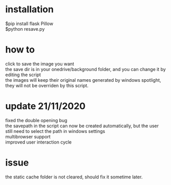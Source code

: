  # installation
 $pip install flask Pillow <br />
 $python resave.py <br />
 # how to
 click to save the image you want <br />
 the save dir is in your onedrive/background folder, and you can change it by editing the script<br />
 the images will keep their original names generated by windows spotlight, they will not be overriden by this script.<br />

 # update 21/11/2020
 fixed the double opening bug <br />
 the savepath in the script can now be created automatically, but the user still need to select the path in windows settings <br />
 multibrowser support <br />
 improved user interaction cycle<br />

 # issue 
 the static cache folder is not cleared, should fix it sometime later.
